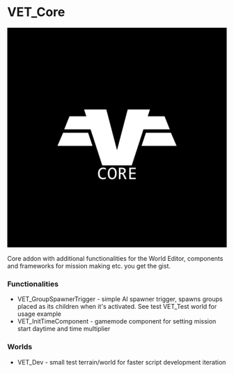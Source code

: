 # VET_Core
<p align="center">
    <img src="preview1.png">
</p>

Core addon with additional functionalities for the World Editor, components and frameworks for mission making etc. you get the gist.

### Functionalities

- VET_GroupSpawnerTrigger - simple AI spawner trigger, spawns groups placed as its children when it's activated. See test VET_Test world for usage example
- VET_InitTimeComponent - gamemode component for setting mission start daytime and time multiplier

### Worlds

- VET_Dev - small test terrain/world for faster script development iteration

